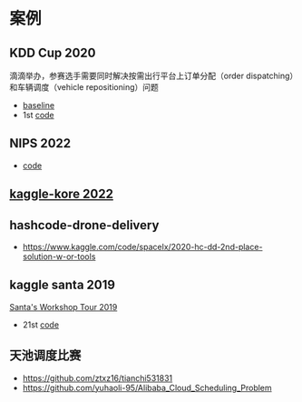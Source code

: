 # 案例

## KDD Cup 2020

滴滴举办，参赛选手需要同时解决按需出行平台上订单分配（order dispatching）和车辆调度（vehicle repositioning）问题

- [baseline](https://github.com/zyr17/KDD-Cup-2020-RL)
- 1st [code](https://github.com/maybeluo/KDDCup2020-RL-1st-solution)

## NIPS 2022
- [code](https://github.com/iglu-contest/iglu-2022-rl-baseline)

## [kaggle-kore 2022](https://www.kaggle.com/competitions/kore-2022)

## hashcode-drone-delivery
- https://www.kaggle.com/code/spacelx/2020-hc-dd-2nd-place-solution-w-or-tools

## kaggle santa 2019
[Santa's Workshop Tour 2019](https://www.kaggle.com/competitions/santa-workshop-tour-2019/overview)
- 21st [code](https://github.com/jfpuget/kaggle_santa_21)


## 天池调度比赛
- https://github.com/ztxz16/tianchi531831
- https://github.com/yuhaoli-95/Alibaba_Cloud_Scheduling_Problem
